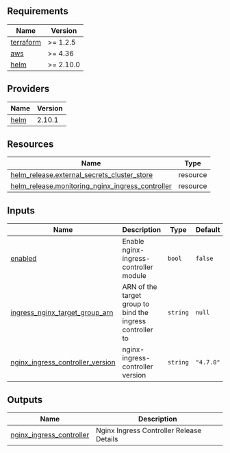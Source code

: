 <!-- BEGIN_TF_DOCS -->
## Requirements

| Name | Version |
|------|---------|
| <a name="requirement_terraform"></a> [terraform](#requirement\_terraform) | >= 1.2.5 |
| <a name="requirement_aws"></a> [aws](#requirement\_aws) | >= 4.36 |
| <a name="requirement_helm"></a> [helm](#requirement\_helm) | >= 2.10.0 |

## Providers

| Name | Version |
|------|---------|
| <a name="provider_helm"></a> [helm](#provider\_helm) | 2.10.1 |

## Resources

| Name | Type |
|------|------|
| [helm_release.external_secrets_cluster_store](https://registry.terraform.io/providers/hashicorp/helm/latest/docs/resources/release) | resource |
| [helm_release.monitoring_nginx_ingress_controller](https://registry.terraform.io/providers/hashicorp/helm/latest/docs/resources/release) | resource |

## Inputs

| Name | Description | Type | Default | Required |
|------|-------------|------|---------|:--------:|
| <a name="input_enabled"></a> [enabled](#input\_enabled) | Enable nginx-ingress-controller module | `bool` | `false` | no |
| <a name="input_ingress_nginx_target_group_arn"></a> [ingress\_nginx\_target\_group\_arn](#input\_ingress\_nginx\_target\_group\_arn) | ARN of the target group to bind the ingress controller to | `string` | `null` | no |
| <a name="input_nginx_ingress_controller_version"></a> [nginx\_ingress\_controller\_version](#input\_nginx\_ingress\_controller\_version) | nginx-ingress-controller version | `string` | `"4.7.0"` | no |

## Outputs

| Name | Description |
|------|-------------|
| <a name="output_nginx_ingress_controller"></a> [nginx\_ingress\_controller](#output\_nginx\_ingress\_controller) | Nginx Ingress Controller Release Details |
<!-- END_TF_DOCS -->